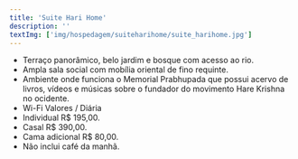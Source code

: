 ```yaml
---
title: 'Suite Hari Home'
description: ''
textImg: ['img/hospedagem/suiteharihome/suite_harihome.jpg']
---
```

- Terraço panorâmico, belo jardim e bosque com acesso ao rio.
- Ampla sala social com mobília oriental de fino requinte.
- Ambiente onde funciona o Memorial Prabhupada que possui acervo de livros, vídeos e músicas sobre o fundador do movimento Hare Krishna no ocidente.
- Wi-Fi
Valores / Diária
- Individual R$ 195,00.
- Casal R$ 390,00.
- Cama adicional R$ 80,00.
- Não inclui café da manhã.